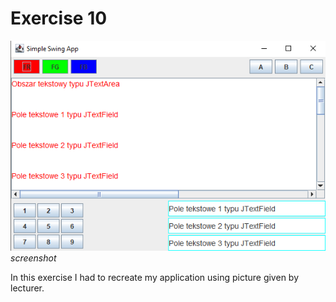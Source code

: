 # Exercise 10
![](images/ex_10.png)
*screenshot*

In this exercise I had to recreate my application using picture given by lecturer.
